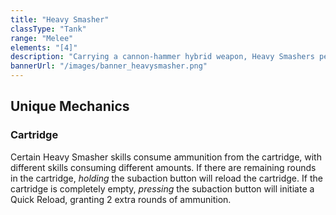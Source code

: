 ```yaml
---
title: "Heavy Smasher"
classType: "Tank"
range: "Melee"
elements: "[4]"
description: "Carrying a cannon-hammer hybrid weapon, Heavy Smashers perform slow, heavy-hitting attacks that deal significant damage and provide crowd-control."
bannerUrl: "/images/banner_heavysmasher.png"
---
```

## Unique Mechanics

### Cartridge
Certain Heavy Smasher skills consume ammunition from the cartridge, with different skills consuming different amounts. If there are remaining rounds in the cartridge, *holding* the subaction button will reload the cartridge. If the cartridge is completely empty, *pressing* the subaction button will initiate a Quick Reload, granting 2 extra rounds of ammunition.